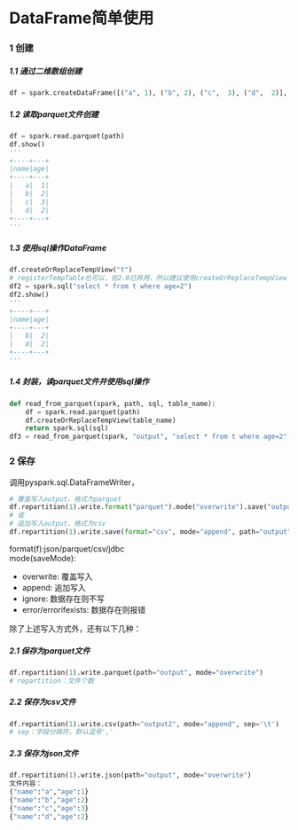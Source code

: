 # DataFrame简单使用

### 1 创建
##### 1.1 通过二维数组创建
```python
df = spark.createDataFrame([("a", 1), ("b", 2), ("c",  3), ("d",  2)], ["name", "age"])
```

##### 1.2 读取parquet文件创建
```python
df = spark.read.parquet(path)
df.show()
'''
+----+---+
|name|age|
+----+---+
|   a|  1|
|   b|  2|
|   c|  3|
|   d|  2|
+----+---+
'''
```

##### 1.3 使用sql操作DataFrame
```python
df.createOrReplaceTempView("t")
# registerTempTable也可以，但2.0已弃用，所以建议使用createOrReplaceTempView
df2 = spark.sql("select * from t where age=2")
df2.show()
'''
+----+---+
|name|age|
+----+---+
|   b|  2|
|   d|  2|
+----+---+
'''
```

##### 1.4 封装，读parquet文件并使用sql操作
```python
def read_from_parquet(spark, path, sql, table_name):
    df = spark.read.parquet(path)
    df.createOrReplaceTempView(table_name)
    return spark.sql(sql)
df3 = read_from_parquet(spark, "output", "select * from t where age=2", "t")

```

### 2 保存
调用pyspark.sql.DataFrameWriter，
```python
# 覆盖写入output，格式为parquet
df.repartition(1).write.format("parquet").mode("overwrite").save("output")
# 或
# 追加写入output，格式为csv
df.repartition(1).write.save(format="csv", mode="append", path="output")
```
format(f):json/parquet/csv/jdbc  
mode(saveMode):  
- overwrite: 覆盖写入
- append: 追加写入
- ignore: 数据存在则不写
- error/errorifexists: 数据存在则报错


除了上述写入方式外，还有以下几种：
##### 2.1 保存为parquet文件
```python
df.repartition(1).write.parquet(path="output", mode="overwrite")
# repartition：文件个数
```

##### 2.2 保存为csv文件
```python
df.repartition(1).write.csv(path="output2", mode="append", sep='\t')
# sep：字段分隔符，默认逗号','
```

##### 2.3 保存为json文件
```python
df.repartition(1).write.json(path="output", mode="overwrite")
文件内容：
{"name":"a","age":1}
{"name":"b","age":2}
{"name":"c","age":3}
{"name":"d","age":2}
```
